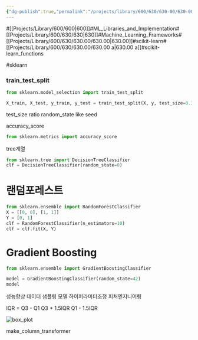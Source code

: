 ```yaml
---
{"dg-publish":true,"permalink":"/projects/library/600/630/630-00/630-00-a/","noteIcon":"0","created":"2024-02-02T15:46:34.114+09:00","updated":"2024-02-26T21:14:10.662+09:00"}
---
```


#[[Projects/Library/600/600\|600]]#ML_Libraries_and_Implementation#[[Projects/Library/600/630/630\|630]]#Machine_Learning_Frameworks#[[Projects/Library/600/630/630.00/630.00\|630.00]]#scikit-learn#[[Projects/Library/600/630/630.00/630.00 a\|630.00 a]]#scikit-learn_functions






#sklearn
### train_test_split
```python
from sklearn.model_selection import train_test_split

X_train, X_test, y_train, y_test = train_test_split(X, y, test_size=0.3, random_state=42)
```
test_size ratio
random_state like seed



accuracy_score

```python
from sklearn.metrics import accuracy_score


```


tree계열
```python
from sklearn.tree import DecisionTreeClassifier
clf = DecisionTreeClassifier(random_state=0)


```

# 랜덤포레스트
```python
from sklearn.ensemble import RandomForestClassifier
X = [[0, 0], [1, 1]]
Y = [0, 1]
clf = RandomForestClassifier(n_estimators=10)
clf = clf.fit(X, Y)
```


# Gradient Boosting
```python
from sklearn.ensemble import GradientBoostingClassifier

model = GradientBoostingClassifier(random_state=42)
model​
```



성능향상
데이터 샘플링
모델 하이퍼라미터조정
피처엔지니어링


IQR = Q3 - Q1
Q3 + 1.5IQR
Q1 - 1.5IQR

![box_plot](https://img1.daumcdn.net/thumb/R1280x0/?scode=mtistory2&fname=https%3A%2F%2Fblog.kakaocdn.net%2Fdn%2F9bKh9%2FbtrzxyJasbX%2FfkJMqzRNbnmycckNsU2zX0%2Fimg.png)


make_column_transformer